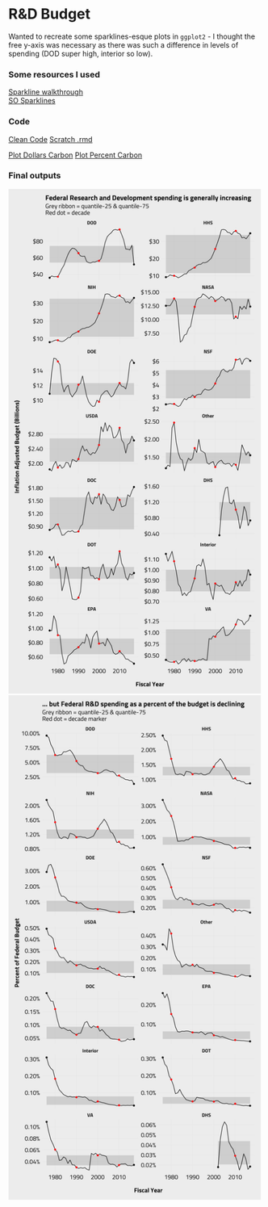 # R&D Budget

Wanted to recreate some sparklines-esque plots in `ggplot2` - I thought the free y-axis was necessary as there was such a difference in levels of spending (DOD super high, interior so low).


### Some resources I used
[Sparkline walkthrough](https://education.arcus.chop.edu/sparklines-ggplot2/)  
[SO Sparklines](https://stackoverflow.com/questions/35434760/sparklines-in-ggplot2)

### Code

[Clean Code](rd_budget_gh.R) 
[Scratch .rmd](rd_budget.Rmd)

[Plot Dollars Carbon](dolllars.png) 
[Plot Percent Carbon](percent.png)

### Final outputs

<img src="rd_dollars.png" width="500">
<img src="rd_percent.png" width="500">
